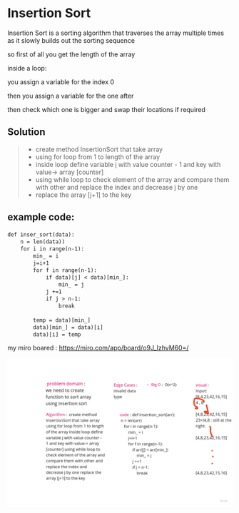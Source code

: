# Insertion Sort

Insertion Sort is a sorting algorithm that traverses the array multiple times as it slowly builds out the sorting sequence

so first of all you get the length of the array

inside a loop:

you assign a variable for the index 0

then you assign a variable for the one after

then check which one is bigger and swap their locations if required




## Solution
> - create method InsertionSort that take array
> - using for loop from 1 to length of the array
> - inside loop define variable j with value counter  - 1 and key with value-> array [counter]
> - using while loop to check element of the array and compare them with other and replace the index and decrease j by one
> - replace the array [j+1] to the key


## example code:

```
def inser_sort(data):
    n = len(data))
    for i in range(n-1):
        min_ = i
        j=i+1
        for f in range(n-1):
            if data)[j] < data)[min_]:
                min_ = j
            j +=1
            if j > n-1:
                break

        temp = data)[min_]
        data)[min_] = data)[i]
        data)[i] = temp
```

my miro boared : 
https://miro.com/app/board/o9J_lzhvM60=/ 

![Insertion Sort](insertion_sort.jpg)